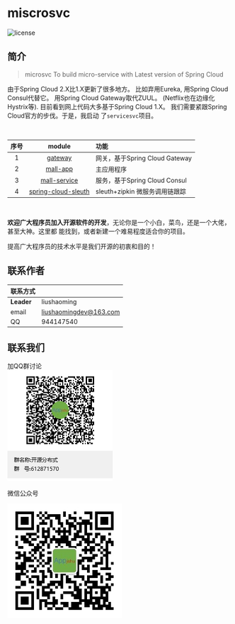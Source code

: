 <h1>miscrosvc</h1>

![license](https://img.shields.io/github/license/alibaba/dubbo.svg)

## 简介
> microsvc To build micro-service with Latest version of Spring Cloud

由于Spring Cloud 2.X比1.X更新了很多地方。 比如弃用Eureka, 用Spring Cloud Consul代替它。 用Spring Cloud Gateway取代ZUUL。
(Netflix也在边缘化Hystrix等).  目前看到网上代码大多基于Spring Cloud 1.X。  我们需要紧跟Spring Cloud官方的步伐。于是，我启动
了<code>servicesvc</code>项目。

<br/>

| 序号 | module | 功能 |
| :------: | :------: | :------ |
| 1 | [gateway](gateway) | 网关，基于Spring Cloud Gateway |
| 2 | [mall-app](mall-app) | 主应用程序 |
| 3 | [mall-service](mall-service) | 服务，基于Spring Cloud Consul |
| 4 | [spring-cloud-sleuth](https://github.com/liushaoming/svctracer) | sleuth+zipkin 微服务调用链跟踪 |

<br/>

**欢迎广大程序员加入开源软件的开发**，无论你是一个小白，菜鸟，还是一个大佬，甚至大神。这里都
能找到，或者新建一个难易程度适合你的项目。

提高广大程序员的技术水平是我们开源的初衷和目的！


## 联系作者
|  联系方式 |  |
| :-------- | :-------- |
| **Leader** | liushaoming |
| email | [liushaomingdev@163.com](mailto:liushaomingdev@163.com) |
| QQ | 944147540 |


## 联系我们
加QQ群讨论 
<br/>
![](doc/image/group-qrcode.png)

微信公众号

![](doc/image/public-account.jpg)
